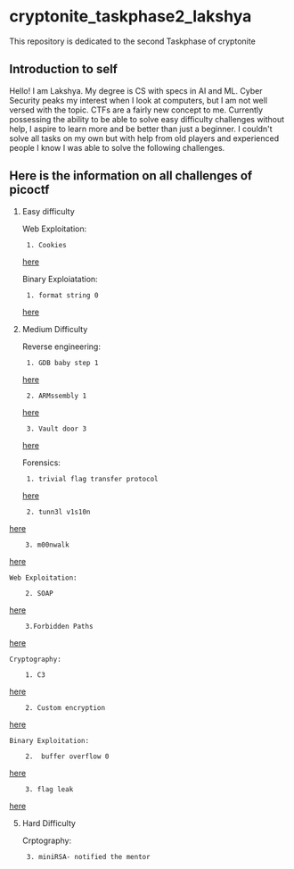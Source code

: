 # cryptonite_taskphase2_lakshya
This repository is dedicated to the second Taskphase of cryptonite

## Introduction to self
Hello! I am Lakshya. My degree is CS with specs in AI and ML.
Cyber Security peaks my interest when I look at computers, but I am not well versed with the topic. 
CTFs are a fairly new concept to me. Currently possessing the ability to be able to solve easy difficulty challenges without help,
I aspire to learn more and be better than just a beginner. I couldn't solve all tasks on my own but with help from old players and experienced people I know
I was able to solve the following challenges.

## Here is the information on all challenges of picoctf
1. Easy difficulty

	Web Exploitation:

		1. Cookies
   [here](https://github.com/ElaLakshya/cryptonite_taskphase2_lakshya/blob/main/Web_Exploitation/cookies.md)

	Binary Exploiatation:

		1. format string 0
   [here](https://github.com/ElaLakshya/cryptonite_taskphase2_lakshya/blob/main/Binary_Exploitation/format-string-0.md)
   
3. Medium Difficulty

	Reverse engineering:

		1. GDB baby step 1
   [here](https://github.com/ElaLakshya/cryptonite_taskphase2_lakshya/blob/main/reverse_engineering/GDB-babystep1.md)
   
		2. ARMssembly 1
   [here](https://github.com/ElaLakshya/cryptonite_taskphase2_lakshya/blob/main/reverse_engineering/ARMssembly1.md)
   
		3. Vault door 3
   [here](https://github.com/ElaLakshya/cryptonite_taskphase2_lakshya/blob/main/reverse_engineering/VaultDoor3.md)
   
	Forensics:

		1. trivial flag transfer protocol
   [here](https://github.com/ElaLakshya/cryptonite_taskphase2_lakshya/blob/main/Forensics/trivial_flag_transfer_protocol.md)
   
		2. tunn3l v1s10n
[here](https://github.com/ElaLakshya/cryptonite_taskphase2_lakshya/blob/main/Forensics/Tunn3l_v1s10n.md)
   
		3. m00nwalk
  [here](https://github.com/ElaLakshya/cryptonite_taskphase2_lakshya/blob/main/Forensics/m00nwalk.md)
   
	Web Exploitation:

		2. SOAP
   
   [here](https://github.com/ElaLakshya/cryptonite_taskphase2_lakshya/blob/main/Web_Exploitation/Forbidden_Paths.md)
   
		3.Forbidden Paths
   
   [here](https://github.com/ElaLakshya/cryptonite_taskphase2_lakshya/blob/main/Web_Exploitation/SOAP.md)
   
	Cryptography:

		1. C3
[here](https://github.com/ElaLakshya/cryptonite_taskphase2_lakshya/blob/main/cryptography/C3.md)
  
		2. Custom encryption
  [here](https://github.com/ElaLakshya/cryptonite_taskphase2_lakshya/blob/main/cryptography/custom_encryption.md)
  
   
	Binary Exploitation:

		2.  buffer overflow 0

   [here](https://github.com/ElaLakshya/cryptonite_taskphase2_lakshya/blob/main/Binary_Exploitation/buffer-overflow-0.md)
   
		3. flag leak
   
   [here](https://github.com/ElaLakshya/cryptonite_taskphase2_lakshya/blob/main/Binary_Exploitation/flag-leak.md)
   
5. Hard Difficulty

	Crptography:

		3. miniRSA- notified the mentor
